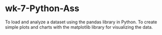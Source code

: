 # wk-7-Python-Ass
To load and analyze a dataset using the pandas library in Python. To create simple plots and charts with the matplotlib library for visualizing the data.
